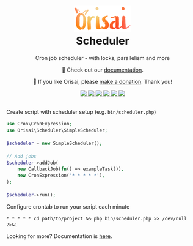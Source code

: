 <h1 align="center">
	<img src="https://github.com/orisai/.github/blob/main/images/repo_title.png?raw=true" alt="Orisai"/>
	<br/>
	Scheduler
</h1>

<p align="center">
    Cron job scheduler - with locks, parallelism and more
</p>

<p align="center">
	📄 Check out our <a href="docs/README.md">documentation</a>.
</p>

<p align="center">
	💸 If you like Orisai, please <a href="https://orisai.dev/sponsor">make a donation</a>. Thank you!
</p>

<p align="center">
	<a href="https://github.com/orisai/scheduler/actions?query=workflow%3ACI">
		<img src="https://github.com/orisai/scheduler/workflows/CI/badge.svg">
	</a>
	<a href="https://coveralls.io/r/orisai/scheduler">
		<img src="https://badgen.net/coveralls/c/github/orisai/scheduler/v1.x?cache=300">
	</a>
	<a href="https://dashboard.stryker-mutator.io/reports/github.com/orisai/scheduler/v1.x">
		<img src="https://badge.stryker-mutator.io/github.com/orisai/scheduler/v1.x">
	</a>
	<a href="https://packagist.org/packages/orisai/scheduler">
		<img src="https://badgen.net/packagist/dt/orisai/scheduler?cache=3600">
	</a>
	<a href="https://packagist.org/packages/orisai/scheduler">
		<img src="https://badgen.net/packagist/v/orisai/scheduler?cache=3600">
	</a>
	<a href="https://choosealicense.com/licenses/mpl-2.0/">
		<img src="https://badgen.net/badge/license/MPL-2.0/blue?cache=3600">
	</a>
<p>

##

Create script with scheduler setup (e.g. `bin/scheduler.php`)

```php
use Cron\CronExpression;
use Orisai\Scheduler\SimpleScheduler;

$scheduler = new SimpleScheduler();

// Add jobs
$scheduler->addJob(
	new CallbackJob(fn() => exampleTask()),
	new CronExpression('* * * * *'),
);

$scheduler->run();
```

Configure crontab to run your script each minute

```
* * * * * cd path/to/project && php bin/scheduler.php >> /dev/null 2>&1
```

Looking for more? Documentation is [here](docs/README.md).
